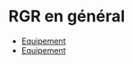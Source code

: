 # RGR en général

<!-- - [Esprit et objectifs](general/spirit.md)     -->
<!-- - [Rôles](general/roles.md) -->
- [Equipement](./general/principles.md)
- [Equipement](./general/equipment.md)
